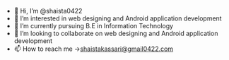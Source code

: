 - 👋 Hi, I’m @shaista0422
- 👀 I’m interested in web designing and Android application development
- 🌱 I’m currently pursuing B.E in Information Technology
- 💞️ I’m looking to collaborate on web designing and Android application development
- 📫 How to reach me →shaistakassari@gmail0422.com

<!---
shaista0422/shaista0422 is a ✨ special ✨ repository because its `README.md` (this file) appears on your GitHub profile.
You can click the Preview link to take a look at your changes.
--->
